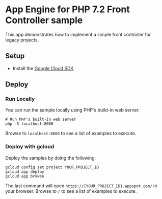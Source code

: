 # App Engine for PHP 7.2 Front Controller sample

This app demonstrates how to implement a simple front controller for legacy
projects.

## Setup

- Install the [Google Cloud SDK](https://developers.google.com/cloud/sdk/).

## Deploy

### Run Locally

You can run the sample locally using PHP's build-in web server:

```
# Run PHP's built-in web server
php -S localhost:8000
```

Browse to `localhost:8000` to see a list of examples to execute.

### Deploy with gcloud

Deploy the samples by doing the following:

```
gcloud config set project YOUR_PROJECT_ID
gcloud app deploy
gcloud app browse
```

The last command will open `https://{YOUR_PROJECT_ID}.appspot.com/`
in your browser. Browse to `/` to see a list of examples to execute.
